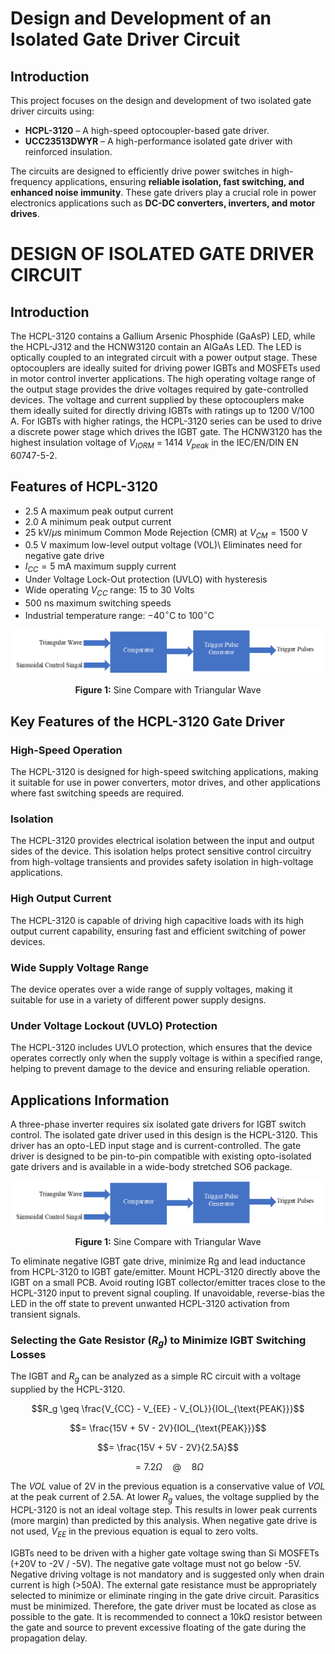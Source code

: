 # Design and Development of an Isolated Gate Driver Circuit

## Introduction

This project focuses on the design and development of two isolated gate driver circuits using:

- **HCPL-3120** – A high-speed optocoupler-based gate driver.  
- **UCC23513DWYR** – A high-performance isolated gate driver with reinforced insulation.  

The circuits are designed to efficiently drive power switches in high-frequency applications, ensuring **reliable isolation, fast switching, and enhanced noise immunity**. These gate drivers play a crucial role in power electronics applications such as **DC-DC converters, inverters, and motor drives**.  


# DESIGN OF ISOLATED GATE DRIVER CIRCUIT

## Introduction
The HCPL-3120 contains a Gallium Arsenic Phosphide (GaAsP) LED, while the HCPL-J312 and the HCNW3120 contain an AlGaAs LED. The LED is optically coupled to an integrated circuit with a power output stage. These optocouplers are ideally suited for driving power IGBTs and MOSFETs used in motor control inverter applications. The high operating voltage range of the output stage provides the drive voltages required by gate-controlled devices. The voltage and current supplied by these optocouplers make them ideally suited for directly driving IGBTs with ratings up to 1200 V/100 A. For IGBTs with higher ratings, the HCPL-3120 series can be used to drive a discrete power stage which drives the IGBT gate. The HCNW3120 has the highest insulation voltage of $V_{IORM}$ = 1414 $V_{peak}$ in the IEC/EN/DIN EN 60747-5-2.

## Features of HCPL-3120
- 2.5 A maximum peak output current
- 2.0 A minimum peak output current
- 25 kV/$\mu$s minimum Common Mode Rejection (CMR) at $V_{CM} = 1500$ V
- 0.5 V maximum low-level output voltage (VOL)\ Eliminates need for negative gate drive
- $I_{CC} = 5$ mA maximum supply current
- Under Voltage Lock-Out protection (UVLO) with hysteresis
- Wide operating $V_{CC}$ range: 15 to 30 Volts
- 500 ns maximum switching speeds
- Industrial temperature range: $-40^\circ$C to $100^\circ$C

<p align="center">
  <img src="https://github.com/vandemataram15aug1947/Design_and_Analysis_of_3_Phase_Inverter_Using_Sinusoidal_ePWM_Modulation_Technique/blob/1828af132295c7d81358624042e5dfd2d54ef2fe/Basic%20Photos/Sine%20Compare%20with%20Triangular%20Wave.png" width="500">
</p>  

<p align="center"><b>Figure 1:</b> Sine Compare with Triangular Wave</p>  

## Key Features of the HCPL-3120 Gate Driver
### High-Speed Operation
The HCPL-3120 is designed for high-speed switching applications, making it suitable for use in power converters, motor drives, and other applications where fast switching speeds are required.

### Isolation
The HCPL-3120 provides electrical isolation between the input and output sides of the device. This isolation helps protect sensitive control circuitry from high-voltage transients and provides safety isolation in high-voltage applications.

### High Output Current
The HCPL-3120 is capable of driving high capacitive loads with its high output current capability, ensuring fast and efficient switching of power devices.

### Wide Supply Voltage Range
The device operates over a wide range of supply voltages, making it suitable for use in a variety of different power supply designs.

### Under Voltage Lockout (UVLO) Protection
The HCPL-3120 includes UVLO protection, which ensures that the device operates correctly only when the supply voltage is within a specified range, helping to prevent damage to the device and ensuring reliable operation.

## Applications Information
A three-phase inverter requires six isolated gate drivers for IGBT switch control. The isolated gate driver used in this design is the HCPL-3120. This driver has an opto-LED input stage and is current-controlled. The gate driver is designed to be pin-to-pin compatible with existing opto-isolated gate drivers and is available in a wide-body stretched SO6 package.

<p align="center">
  <img src="https://github.com/vandemataram15aug1947/Design_and_Analysis_of_3_Phase_Inverter_Using_Sinusoidal_ePWM_Modulation_Technique/blob/1828af132295c7d81358624042e5dfd2d54ef2fe/Basic%20Photos/Sine%20Compare%20with%20Triangular%20Wave.png" width="500">
</p>  

<p align="center"><b>Figure 1:</b> Sine Compare with Triangular Wave</p>  

To eliminate negative IGBT gate drive, minimize Rg and lead inductance from HCPL-3120 to IGBT gate/emitter. Mount HCPL-3120 directly above the IGBT on a small PCB. Avoid routing IGBT collector/emitter traces close to the HCPL-3120 input to prevent signal coupling. If unavoidable, reverse-bias the LED in the off state to prevent unwanted HCPL-3120 activation from transient signals.

### Selecting the Gate Resistor ($R_g$) to Minimize IGBT Switching Losses
The IGBT and $R_g$ can be analyzed as a simple RC circuit with a voltage supplied by the HCPL-3120.

```math
R_g \geq \frac{V_{CC} - V_{EE} - V_{OL}}{IOL_{\text{PEAK}}}
```

```math
= \frac{15V + 5V - 2V}{IOL_{\text{PEAK}}}
```

```math
= \frac{15V + 5V - 2V}{2.5A}
```

```math
= 7.2 \Omega \quad @ \quad 8 \Omega
```

The $VOL$ value of 2V in the previous equation is a conservative value of $VOL$ at the peak current of 2.5A. At lower $R_g$ values, the voltage supplied by the HCPL-3120 is not an ideal voltage step. This results in lower peak currents (more margin) than predicted by this analysis. When negative gate drive is not used, $V_{EE}$ in the previous equation is equal to zero volts.

IGBTs need to be driven with a higher gate voltage swing than Si MOSFETs (+20V to -2V / -5V). The negative gate voltage must not go below -5V. Negative driving voltage is not mandatory and is suggested only when drain current is high (>50A). The external gate resistance must be appropriately selected to minimize or eliminate ringing in the gate drive circuit. Parasitics must be minimized. Therefore, the gate driver must be located as close as possible to the gate. It is recommended to connect a 10kΩ resistor between the gate and source to prevent excessive floating of the gate during the propagation delay.




